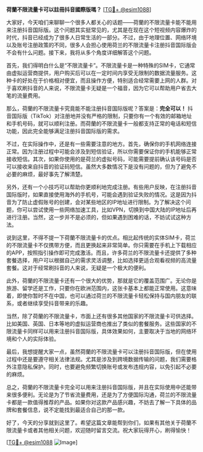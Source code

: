 **荷蘭不限流量卡可以註冊抖音國際版嗎？** [[TG💪+ @esim1088](https://t.me/s/esim1088)]

大家好，今天咱们来聊聊一个很多人都关心的话题——荷蘭的不限流量卡能不能用来注册抖音国际版。这个问题其实挺常见的，尤其是在现在这个短视频内容爆炸的时代，抖音已经成为了很多人日常生活的一部分。不过，由于地理位置、网络环境以及账号注册政策的不同，很多人会担心使用荷兰的不限流量卡注册抖音国际版会不会有什么问题。接下来，我将从多个角度详细解答这个问题。

首先，我们得明白什么是“不限流量卡”。不限流量卡是一种特殊的SIM卡，它通常由虚拟运营商提供，用户购买后可以在一定时间内享受无限制的数据流量服务。这种卡的好处在于价格相对便宜，而且操作方便，特别适合经常需要上网的人群。对于喜欢刷抖音的人来说，不限流量卡无疑是一个福音，因为它可以帮助用户省去大笔的流量费用。

那么，荷蘭的不限流量卡究竟能不能注册抖音国际版呢？答案是：**完全可以！** 抖音国际版（TikTok）对注册地并没有严格的限制，只要你有一个有效的邮箱地址和手机号码，就可以顺利注册。而荷蘭的不限流量卡一般都支持正常的电话和短信功能，因此完全能够满足注册抖音国际版的需求。

不过，在实际操作中，还是有一些需要注意的地方。首先，确保你的手机网络连接正常。因为注册过程中可能会涉及到短信验证，所以你需要保证你的手机能够正常接收短信。其次，如果你使用的是荷兰的虚拟号码，可能需要提前确认该号码是否可以接收来自抖音的验证码短信。虽然大多数情况下是没有问题的，但为了避免不必要的麻烦，最好事先了解清楚。

另外，还有一个小技巧可以帮助你更顺利地完成注册。有些用户反映，在注册抖音国际版时，如果直接使用海外的手机号，可能会遇到验证失败的情况。这是因为抖音为了防止虚假账号的创建，会对某些地区的IP地址进行限制。为了解决这个问题，你可以尝试使用一些网络加速工具，比如VPN，切换到中国大陆的IP地址后再进行注册。当然，这一步并不是必须的，但如果遇到困难的话，不妨试试这种方法。

说到这里，不得不提一下荷蘭不限流量卡的优点。相比起传统的实体SIM卡，荷兰的不限流量卡不仅携带方便，而且更换起来非常简单。你只需要在手机上下载相应的APP，按照指引操作即可完成激活。而且，许多荷兰的不限流量卡还提供了多种套餐选择，用户可以根据自己的需求灵活调整，比如选择更适合观看视频的高流量套餐。这对于经常刷抖音的人来说，无疑是一个极大的便利。

此外，荷蘭的不限流量卡还有一个很大的优势，那就是它的覆盖范围广。无论你是旅游、留学还是工作，只要你在欧洲范围内，这张卡基本上都能正常使用。这意味着，即使你暂时不在中国，也可以通过荷兰的不限流量卡轻松保持与国内朋友的联系，或者继续享受抖音带来的乐趣。

当然，除了荷蘭的不限流量卡，市面上还有很多其他国家的不限流量卡可供选择。比如美国、英国、日本等地的虚拟运营商也推出了类似的套餐服务。这些国家的不限流量卡同样可以用来注册抖音国际版，具体效果如何，主要取决于当地的网络环境和个人的实际体验。

最后，我想提醒大家一点，虽然荷蘭的不限流量卡可以注册抖音国际版，但在使用过程中还是要遵守相关法律法规。尤其是涉及到跨境数据传输的问题，我们需要格外注意隐私保护。同时，也要避免频繁切换账号或发布违规内容，以免引起不必要的麻烦。

总之，荷蘭的不限流量卡完全可以用来注册抖音国际版，并且在实际使用中还能带来很多便利。无论是为了节省流量费用，还是为了方便国际沟通，荷兰的不限流量卡都是一款值得推荐的产品。如果你对这款产品感兴趣，不妨去了解一下具体的品牌和套餐信息，说不定能找到最适合自己的那一款。

好了，今天的分享就到这里了。希望这篇文章能帮到你们，如果有其他关于荷蘭不限流量卡或者其他相关问题，欢迎随时留言交流。祝大家玩得开心，刷得愉快！

[[TG💪+ @esim1088](https://t.me/s/esim1088) ![Image](https://i.postimg.cc/4NQfJmqS/Snipaste-2025-05-13-00-14-12.png)]